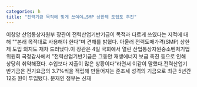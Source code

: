 ```yaml
---
categories: h
title: "전력기금 목적에 맞게 쓰여야…SMP 상한제 도입도 추진"
---
```

이창양 산업통상자원부 장관이 전력산업기반기금이 목적과 다르게 쓰였다는 지적에 대해 ""본래 목적대로 사용해야 한다"며 견해를 밝혔다. 아울러 전력도매가격(SMP) 상한제 도입 의지도 재차 드러냈다.이 장관은 4일 국회에서 열린 산업통상자원중소벤처기업위원회 국정감사에서 "전력산업기반기금은 그동안 재생에너지 보급 촉진 등으로 인해 상당히 취약해졌다. 수입보다 지출이 많은 상황이다"라면서 이같이 말했다.전력산업기반기금은 전기요금의 3.7%씩을 적립해 만들어지는 준조세 성격의 기금으로 최근 5년간 12조 원이 투입됐다. 문재인 정부는 신재